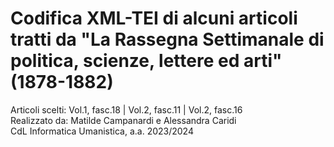 # Codifica XML-TEI di alcuni articoli tratti da "La Rassegna Settimanale di politica, scienze, lettere ed arti" (1878-1882)
Articoli scelti: Vol.1, fasc.18 | Vol.2, fasc.11 | Vol.2, fasc.16</br>
Realizzato da: Matilde Campanardi e Alessandra Caridi</br>
CdL Informatica Umanistica, a.a. 2023/2024</br>

